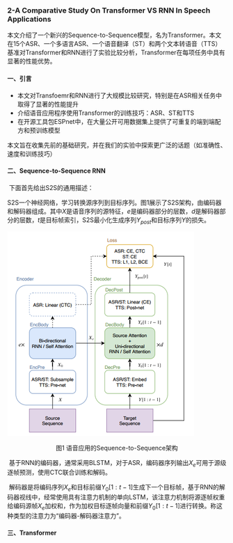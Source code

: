 ### 2-A Comparative Study On Transformer VS RNN In Speech Applications

本文介绍了一个新兴的Sequence-to-Sequence模型，名为Transformer。本文在15个ASR、一个多语言ASR、一个语音翻译（ST）和两个文本转语音（TTS）基准对Transformer和RNN进行了实验比较分析，Transformer在每项任务中具有显著的性能优势。

#### 一、引言

- 本文对Transfoemr和RNN进行了大规模比较研究，特别是在ASR相关任务中取得了显著的性能提升
- 介绍语音应用程序使用Transformer的训练技巧：ASR、ST和TTS
- 在开源工具包ESPnet中，在大量公开可用数据集上提供了可重复的端到端配方和预训练模型

本文旨在收集先前的基础研究，并在我们的实验中探索更广泛的话题（如准确性、速度和训练技巧）

#### 二、Sequence-to-Sequence RNN

​	下面首先给出S2S的通用描述：	

​	S2S一个神经网络，学习转换源序列到目标序列。图1展示了S2S架构，由编码器和解码器组成。其中$X$是语音序列的源特征，$e$是编码器部分的层数，$d$是解码器部分的层数，$t$是目标帧索引，S2S最小化生成序列$Y_{post}$和目标序列$Y$的损失。

![](figs.assets/image-20230530111335616.png)

<center>图1 语音应用的Sequence-to-Sequence架构</center>

​	基于RNN的编码器，通常采用BLSTM，对于ASR，编码器序列输出$X_e$可用于源级逐帧预测，使用CTC联合训练和解码。

​	解码器是将编码序列$X_e$和目标前缀$Y_0[1:t-1]$生成下一个目标帧，基于RNN的解码器视线中，经常使用具有注意力机制的单向LSTM，该注意力机制将源逐帧权重给编码源帧$X_e$加权和，作为加权目标逐帧向量和前缀$Y_0[1:t-1]$进行转换。称这种类型的注意力为“编码器-解码器注意力”。

#### 三、Transformer



